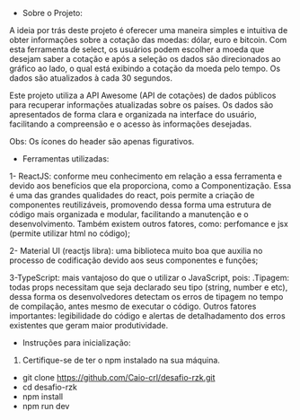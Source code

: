 - Sobre o Projeto:

A ideia por trás deste projeto é oferecer uma maneira simples e intuitiva de obter informações sobre a cotação das moedas: dólar, euro e bitcoin. Com esta ferramenta de select, os usuários podem escolher a moeda que desejam saber a cotação e após a seleção os dados são direcionados ao gráfico ao lado, o qual está exibindo a cotação da moeda pelo tempo. Os dados são atualizados à cada 30 segundos.

Este projeto utiliza a API Awesome (API de cotações) de dados públicos para recuperar informações atualizadas sobre os países. Os dados são apresentados de forma clara e organizada na interface do usuário, facilitando a compreensão e o acesso às informações desejadas.

Obs: Os ícones do header são apenas figurativos.

- Ferramentas utilizadas:
  
1-  ReactJS: conforme meu conhecimento em relação a essa ferramenta e devido aos benefícios que ela proporciona, como a Componentização. Essa é uma das grandes qualidades do react, pois permite a criação de componentes reutilizáveis, promovendo dessa forma uma estrutura de código mais organizada e modular, facilitando a manutenção e o desenvolvimento.
Também existem outros fatores, como: perfomance e jsx (permite utilizar html no código);

2- Material UI (reactjs libra): uma biblioteca muito boa que auxilia no processo de codificação devido aos seus componentes e funções;

3-TypeScript: mais vantajoso do que o utilizar o JavaScript, pois:
.Tipagem: todas props necessitam que seja declarado seu tipo (string, number e etc), dessa forma os desenvolvedores detectam os erros de tipagem no tempo de compilação, antes mesmo de executar o código.
Outros fatores importantes: legibilidade do código e alertas de detalhadamento dos erros existentes que geram maior produtividade.

- Instruções para inicialização: 

1. Certifique-se de ter o npm instalado na sua máquina.

- git clone https://github.com/Caio-crl/desafio-rzk.git
- cd desafio-rzk
- npm install
- npm run dev

